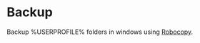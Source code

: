 # Backup

Backup %USERPROFILE% folders in windows using [Robocopy](https://docs.microsoft.com/en-us/windows-server/administration/windows-commands/robocopy).
